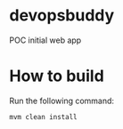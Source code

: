 # devopsbuddy
POC initial web app
# How to build
Run the following command:
```
mvm clean install
```

